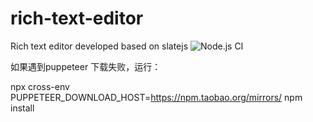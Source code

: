 # rich-text-editor
Rich text editor developed based on slatejs    ![Node.js CI](https://github.com/changlin-cn/rich-text-editor/workflows/Node.js%20CI/badge.svg)

如果遇到puppeteer 下载失败，运行：

npx cross-env PUPPETEER_DOWNLOAD_HOST=https://npm.taobao.org/mirrors/ npm install
